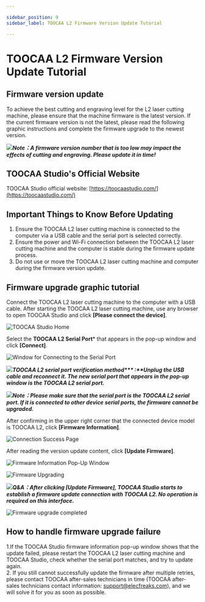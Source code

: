 ```yaml
---

sidebar_position: 9
sidebar_label: TOOCAA L2 Firmware Version Update Tutorial

---
```

# TOOCAA L2 Firmware Version Update Tutorial
## **Firmware version update**
To achieve the best cutting and engraving level for the L2 laser cutting machine, please ensure that the machine firmware is the latest version. If the current firmware version is not the latest, please read the following graphic instructions and complete the firmware upgrade to the newest version.

![](http://wiki-toocaa.oss-cn-hongkong.aliyuncs.com/tips.png)_**Note：A firmware version number that is too low may impact the effects of cutting and engraving. Please update it in time!**_

## **TOOCAA Studio's Official Website**  
TOOCAA Studio official website: [https://toocaastudio.com/](https://toocaastudio.com/)

## **Important Things to Know Before Updating**  
1. Ensure the TOOCAA L2 laser cutting machine is connected to the computer via a USB cable and the serial port is selected correctly.  
2. Ensure the power and Wi-Fi connection between the TOOCAA L2 laser cutting machine and the computer is stable during the firmware update process.  
3. Do not use or move the TOOCAA L2 laser cutting machine and computer during the firmware version update.


## **Firmware upgrade graphic tutorial**
Connect the TOOCAA L2 laser cutting machine to the computer with a USB cable. After starting the TOOCAA L2 laser cutting machine, use any browser to open TOOCAA Studio and click **[Please connect the device]**.

![TOOCAA Studio Home](http://wiki-toocaa.oss-cn-hongkong.aliyuncs.com/%E5%9B%BA%E4%BB%B6%E5%8D%87%E7%BA%A7/image%20(1).png)

Select the **TOOCAA L2 Serial Port*** that appears in the pop-up window and click **[Connect]**.

![Window for Connecting to the Serial Port](http://wiki-toocaa.oss-cn-hongkong.aliyuncs.com/%E5%9B%BA%E4%BB%B6%E5%8D%87%E7%BA%A7/image%20(2).png)

![](http://wiki-toocaa.oss-cn-hongkong.aliyuncs.com/tips.png)_**TOOCAA L2 serial port verification method**__*** :**__**Unplug the USB cable and reconnect it. The new serial port that appears in the pop-up window is the TOOCAA L2 serial port.**_

![](http://wiki-toocaa.oss-cn-hongkong.aliyuncs.com/tips.png)_**Note：Please make sure that the serial port is the TOOCAA L2 serial port. If it is connected to other device serial ports, the firmware cannot be upgraded.**_


After confirming in the upper right corner that the connected device model is TOOCAA L2, click **[Firmware Information]**.

![Connection Success Page](http://wiki-toocaa.oss-cn-hongkong.aliyuncs.com/%E5%9B%BA%E4%BB%B6%E5%8D%87%E7%BA%A7/image%20(3).png)

After reading the version update content, click **[Update Firmware]**.

![Firmware Information Pop-Up Window](http://wiki-toocaa.oss-cn-hongkong.aliyuncs.com/%E5%9B%BA%E4%BB%B6%E5%8D%87%E7%BA%A7/image%20(4).png)

![Firmware Upgrading](http://wiki-toocaa.oss-cn-hongkong.aliyuncs.com/%E5%9B%BA%E4%BB%B6%E5%8D%87%E7%BA%A7/image%20(5).png)

![](http://wiki-toocaa.oss-cn-hongkong.aliyuncs.com/tips.png)_**Q&A：After clicking [Update Firmware], TOOCAA Studio starts to establish a firmware update connection with TOOCAA L2. No operation is required on this interface.**_

![Firmware upgrade completed](http://wiki-toocaa.oss-cn-hongkong.aliyuncs.com/%E5%9B%BA%E4%BB%B6%E5%8D%87%E7%BA%A7/image%20(6).png)

## **How to handle firmware upgrade failure**
1.If the TOOCAA Studio firmware information pop-up window shows that the update failed, please restart the TOOCAA L2 laser cutting machine and TOOCAA Studio, check whether the serial port matches, and try to update again.<br/>
2. If you still cannot successfully update the firmware after multiple retries, please contact TOOCAA after-sales technicians in time (TOOCAA after-sales technicians contact information: support@elecfreaks.com), and we will solve it for you as soon as possible.
